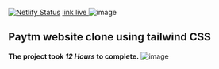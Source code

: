 [![Netlify Status](https://api.netlify.com/api/v1/badges/07deb4ba-f1fa-41cc-bf66-46b585913980/deploy-status)](https://app.netlify.com/sites/paytmclones/deploys)
[link live ](https://paytmclones.netlify.app)
![image](https://img.shields.io/badge/tailwind-paytm-blue)


## Paytm website clone using tailwind CSS 



**The project took ***12 Hours*** to complete.** 
![image](screen.png)
